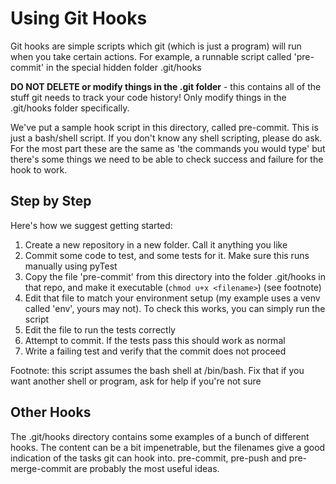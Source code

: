 # Using Git Hooks

Git hooks are simple scripts which git (which is just a program)
will run when you take certain actions. For example, a runnable
script called 'pre-commit' in the special hidden folder .git/hooks

**DO NOT DELETE or modify things in the .git folder** - this contains all of the stuff git
needs to track your code history! Only modify things in the .git/hooks folder specifically.

We've put a sample hook script in this directory, called pre-commit. This is just a bash/shell script. If you don't know any shell scripting,
please do ask. For the most part these are the same as 'the commands
you would type' but there's some things we need to be able to check
success and failure for the hook to work.

## Step by Step

Here's how we suggest getting started:

1. Create a new repository in a new folder. Call it anything you like
2. Commit some code to test, and some tests for it. Make sure this runs manually using pyTest
3. Copy the file 'pre-commit' from this directory into the folder .git/hooks in that repo, and make it executable (```chmod u+x <filename>```) (see footnote)
4. Edit that file to match your environment setup (my example uses a venv called 'env', yours may not). To check this works, you can simply run the script
5. Edit the file to run the tests correctly
6. Attempt to commit. If the tests pass this should work as normal
7. Write a failing test and verify that the commit does not proceed

Footnote: this script assumes the bash shell at /bin/bash. Fix that if
you want another shell or program, ask for help if you're not sure

## Other Hooks

The .git/hooks directory contains some examples of a bunch of different hooks.
The content can be a bit impenetrable, but the filenames give a good indication
of the tasks git can hook into.
pre-commit, pre-push and pre-merge-commit are probably the most useful ideas.
